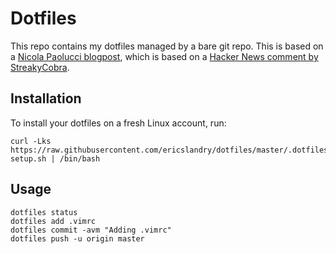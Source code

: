 # Dotfiles

This repo contains my dotfiles managed by a bare git repo. This is based on a [Nicola Paolucci blogpost](https://developer.atlassian.com/blog/2016/02/best-way-to-store-dotfiles-git-bare-repo/), which is based on a [Hacker News comment by StreakyCobra](https://news.ycombinator.com/item?id=11070797).

## Installation

To install your dotfiles on a fresh Linux account, run:

```
curl -Lks https://raw.githubusercontent.com/ericslandry/dotfiles/master/.dotfiles-setup.sh | /bin/bash
```

## Usage

```
dotfiles status
dotfiles add .vimrc
dotfiles commit -avm "Adding .vimrc"
dotfiles push -u origin master
```


